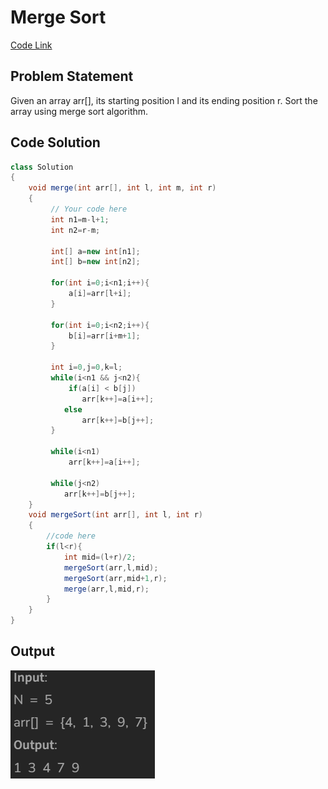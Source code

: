 # Merge Sort

[Code Link](https://www.geeksforgeeks.org/problems/merge-sort/1?utm_source=youtube&utm_medium=collab_striver_ytdescription&utm_campaign=merge-sort)

<!-- [Youtube Link](https://www.youtube.com/watch?v=p_RnDTuuhQ0&ab_channel=AlgorithmHQ) -->

## Problem Statement

Given an array arr[], its starting position l and its ending position r. Sort the array using merge sort algorithm.

## Code Solution

```java
class Solution
{
    void merge(int arr[], int l, int m, int r)
    {
         // Your code here
         int n1=m-l+1;
         int n2=r-m;
         
         int[] a=new int[n1];
         int[] b=new int[n2];
         
         for(int i=0;i<n1;i++){
             a[i]=arr[l+i];
         }
         
         for(int i=0;i<n2;i++){
             b[i]=arr[i+m+1];
         }
         
         int i=0,j=0,k=l;
         while(i<n1 && j<n2){
             if(a[i] < b[j])
                arr[k++]=a[i++];
            else
                arr[k++]=b[j++];
         }
         
         while(i<n1)
             arr[k++]=a[i++];
             
         while(j<n2)
            arr[k++]=b[j++];
    }
    void mergeSort(int arr[], int l, int r)
    {
        //code here
        if(l<r){
            int mid=(l+r)/2;
            mergeSort(arr,l,mid);
            mergeSort(arr,mid+1,r);
            merge(arr,l,mid,r);
        }
    }
}
```

## Output

![Output](image-24.png)